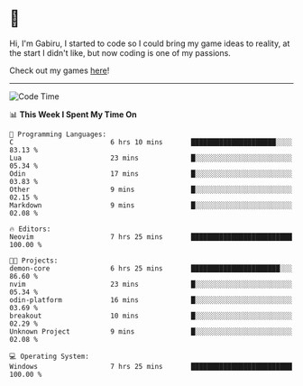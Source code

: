 # 🐀

Hi, I'm Gabiru, I started to code so I could bring my game ideas to reality, at the start I didn't like, but now coding is one of my passions.

Check out my games [here](https://gabiru.art/projetos/)!

---

<!--START_SECTION:waka-->
![Code Time](http://img.shields.io/badge/Code%20Time-435%20hrs%2012%20mins-blue)

📊 **This Week I Spent My Time On** 

```text
💬 Programming Languages: 
C                        6 hrs 10 mins       █████████████████████░░░░   83.13 % 
Lua                      23 mins             █░░░░░░░░░░░░░░░░░░░░░░░░   05.34 % 
Odin                     17 mins             █░░░░░░░░░░░░░░░░░░░░░░░░   03.83 % 
Other                    9 mins              █░░░░░░░░░░░░░░░░░░░░░░░░   02.15 % 
Markdown                 9 mins              █░░░░░░░░░░░░░░░░░░░░░░░░   02.08 % 

🔥 Editors: 
Neovim                   7 hrs 25 mins       █████████████████████████   100.00 % 

🐱‍💻 Projects: 
demon-core               6 hrs 25 mins       ██████████████████████░░░   86.60 % 
nvim                     23 mins             █░░░░░░░░░░░░░░░░░░░░░░░░   05.34 % 
odin-platform            16 mins             █░░░░░░░░░░░░░░░░░░░░░░░░   03.69 % 
breakout                 10 mins             █░░░░░░░░░░░░░░░░░░░░░░░░   02.29 % 
Unknown Project          9 mins              █░░░░░░░░░░░░░░░░░░░░░░░░   02.08 % 

💻 Operating System: 
Windows                  7 hrs 25 mins       █████████████████████████   100.00 % 
```


<!--END_SECTION:waka-->
